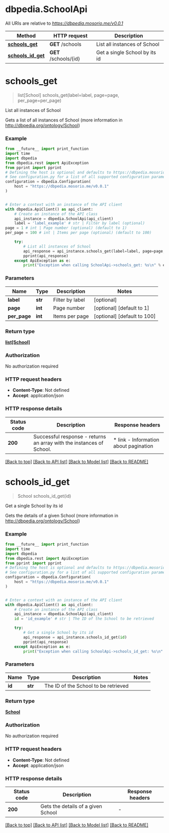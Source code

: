 # dbpedia.SchoolApi

All URIs are relative to *https://dbpedia.mosorio.me/v0.0.1*

Method | HTTP request | Description
------------- | ------------- | -------------
[**schools_get**](SchoolApi.md#schools_get) | **GET** /schools | List all instances of School
[**schools_id_get**](SchoolApi.md#schools_id_get) | **GET** /schools/{id} | Get a single School by its id


# **schools_get**
> list[School] schools_get(label=label, page=page, per_page=per_page)

List all instances of School

Gets a list of all instances of School (more information in http://dbpedia.org/ontology/School)

### Example

```python
from __future__ import print_function
import time
import dbpedia
from dbpedia.rest import ApiException
from pprint import pprint
# Defining the host is optional and defaults to https://dbpedia.mosorio.me/v0.0.1
# See configuration.py for a list of all supported configuration parameters.
configuration = dbpedia.Configuration(
    host = "https://dbpedia.mosorio.me/v0.0.1"
)


# Enter a context with an instance of the API client
with dbpedia.ApiClient() as api_client:
    # Create an instance of the API class
    api_instance = dbpedia.SchoolApi(api_client)
    label = 'label_example' # str | Filter by label (optional)
page = 1 # int | Page number (optional) (default to 1)
per_page = 100 # int | Items per page (optional) (default to 100)

    try:
        # List all instances of School
        api_response = api_instance.schools_get(label=label, page=page, per_page=per_page)
        pprint(api_response)
    except ApiException as e:
        print("Exception when calling SchoolApi->schools_get: %s\n" % e)
```

### Parameters

Name | Type | Description  | Notes
------------- | ------------- | ------------- | -------------
 **label** | **str**| Filter by label | [optional] 
 **page** | **int**| Page number | [optional] [default to 1]
 **per_page** | **int**| Items per page | [optional] [default to 100]

### Return type

[**list[School]**](School.md)

### Authorization

No authorization required

### HTTP request headers

 - **Content-Type**: Not defined
 - **Accept**: application/json

### HTTP response details
| Status code | Description | Response headers |
|-------------|-------------|------------------|
**200** | Successful response - returns an array with the instances of School. |  * link - Information about pagination <br>  |

[[Back to top]](#) [[Back to API list]](../README.md#documentation-for-api-endpoints) [[Back to Model list]](../README.md#documentation-for-models) [[Back to README]](../README.md)

# **schools_id_get**
> School schools_id_get(id)

Get a single School by its id

Gets the details of a given School (more information in http://dbpedia.org/ontology/School)

### Example

```python
from __future__ import print_function
import time
import dbpedia
from dbpedia.rest import ApiException
from pprint import pprint
# Defining the host is optional and defaults to https://dbpedia.mosorio.me/v0.0.1
# See configuration.py for a list of all supported configuration parameters.
configuration = dbpedia.Configuration(
    host = "https://dbpedia.mosorio.me/v0.0.1"
)


# Enter a context with an instance of the API client
with dbpedia.ApiClient() as api_client:
    # Create an instance of the API class
    api_instance = dbpedia.SchoolApi(api_client)
    id = 'id_example' # str | The ID of the School to be retrieved

    try:
        # Get a single School by its id
        api_response = api_instance.schools_id_get(id)
        pprint(api_response)
    except ApiException as e:
        print("Exception when calling SchoolApi->schools_id_get: %s\n" % e)
```

### Parameters

Name | Type | Description  | Notes
------------- | ------------- | ------------- | -------------
 **id** | **str**| The ID of the School to be retrieved | 

### Return type

[**School**](School.md)

### Authorization

No authorization required

### HTTP request headers

 - **Content-Type**: Not defined
 - **Accept**: application/json

### HTTP response details
| Status code | Description | Response headers |
|-------------|-------------|------------------|
**200** | Gets the details of a given School |  -  |

[[Back to top]](#) [[Back to API list]](../README.md#documentation-for-api-endpoints) [[Back to Model list]](../README.md#documentation-for-models) [[Back to README]](../README.md)

